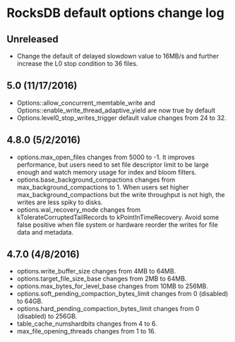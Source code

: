 # RocksDB default options change log
## Unreleased
* Change the default of delayed slowdown value to 16MB/s and further increase the L0 stop condition to 36 files.

## 5.0 (11/17/2016)
* Options::allow_concurrent_memtable_write and Options::enable_write_thread_adaptive_yield are now true by default
* Options.level0_stop_writes_trigger default value changes from 24 to 32.

## 4.8.0 (5/2/2016)
* options.max_open_files changes from 5000 to -1. It improves performance, but users need to set file descriptor limit to be large enough and watch memory usage for index and bloom filters.
* options.base_background_compactions changes from max_background_compactions to 1. When users set higher max_background_compactions but the write throughput is not high, the writes are less spiky to disks.
* options.wal_recovery_mode changes from kTolerateCorruptedTailRecords to kPointInTimeRecovery. Avoid some false positive when file system or hardware reorder the writes for file data and metadata.

## 4.7.0 (4/8/2016)
* options.write_buffer_size changes from 4MB to 64MB.
* options.target_file_size_base changes from 2MB to 64MB.
* options.max_bytes_for_level_base changes from 10MB to 256MB.
* options.soft_pending_compaction_bytes_limit changes from 0 (disabled) to 64GB.
* options.hard_pending_compaction_bytes_limit changes from 0 (disabled) to 256GB.
* table_cache_numshardbits changes from 4 to 6.
* max_file_opening_threads changes from 1 to 16.
